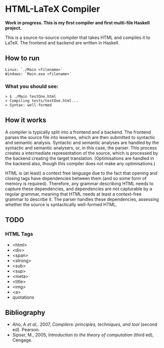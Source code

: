 # HTML-LaTeX Compiler

**Work in progress. This is my first compiler and first multi-file Haskell project.**

This is a source-to-source compiler that takes HTML and compiles it to LaTeX. The frontend and backend are written in Haskell.

## How to run
```
Linux: `./Main <filename>`
Windows: `Main.exe <filename>`
```
### What you should see:
```
> $ ./Main testOne.html
> Compiling tests/testOne.html...
> Syntax: well-formed
```
## How it works

A compiler is typically split into a frontend and a backend. The frontend parses the source file into lexemes, which are then submitted to syntactic and semantic analysis. Syntactic and semantic analyses are handled by the syntactic and semantic analysers, or, in this case, the parser. This process creates a intermediate representation of the source, which is processed by the backend creating the target translation. (Optimisations are handled in the backend also, though this compiler does not make any optimisations.)

HTML is (at least) a context free language due to the fact that opening and closing tags have dependencies between them (and so some form of memory is required). Therefore, any grammar describing HTML needs to capture these dependencies, and dependencies are not capturable by a regular grammar, meaning that HTML needs at least a context-free grammar to describe it. The parser handles these dependencies, assessing whether the source is syntactically well-formed HTML.

## TODO
### HTML Tags

- \<html\>
- \<div\>
- \<span\>
- \<strong\>
- \<sub\>
- \<sup\>
- \<meta\>
- \<title\>
- \<img\>
- \<a\>
- quotations

## Bibliography

- Aho, A _et al_,. 2007, _Compilers: principles, techniques, and tool_ (second ed). Pearson.
- Sipser, M., 2005, _Introduction to the theory of computation_ (third ed), Cengage.
